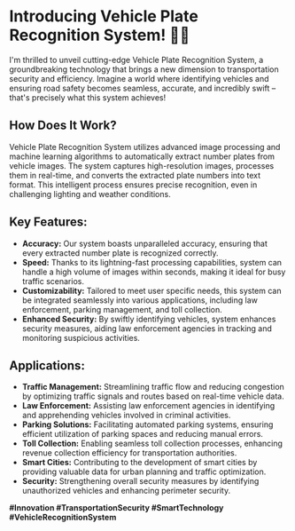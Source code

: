 # Introducing  Vehicle Plate Recognition System! 🚙🚗

I'm thrilled to unveil  cutting-edge Vehicle Plate Recognition System, a groundbreaking technology that brings a new dimension to transportation security and efficiency. Imagine a world where identifying vehicles and ensuring road safety becomes seamless, accurate, and incredibly swift – that's precisely what this system achieves!

## How Does It Work?

 Vehicle Plate Recognition System utilizes advanced image processing and machine learning algorithms to automatically extract number plates from vehicle images. The system captures high-resolution images, processes them in real-time, and converts the extracted plate numbers into text format. This intelligent process ensures precise recognition, even in challenging lighting and weather conditions.

## Key Features: 

- **Accuracy:** Our system boasts unparalleled accuracy, ensuring that every extracted number plate is recognized correctly.
- **Speed:** Thanks to its lightning-fast processing capabilities,  system can handle a high volume of images within seconds, making it ideal for busy traffic scenarios.
- **Customizability:** Tailored to meet user specific needs, this system can be integrated seamlessly into various applications, including law enforcement, parking management, and toll collection.
- **Enhanced Security:** By swiftly identifying vehicles,  system enhances security measures, aiding law enforcement agencies in tracking and monitoring suspicious activities.

## Applications:

- **Traffic Management:** Streamlining traffic flow and reducing congestion by optimizing traffic signals and routes based on real-time vehicle data.
- **Law Enforcement:** Assisting law enforcement agencies in identifying and apprehending vehicles involved in criminal activities.
- **Parking Solutions:** Facilitating automated parking systems, ensuring efficient utilization of parking spaces and reducing manual errors.
- **Toll Collection:** Enabling seamless toll collection processes, enhancing revenue collection efficiency for transportation authorities.
- **Smart Cities:** Contributing to the development of smart cities by providing valuable data for urban planning and traffic optimization.
- **Security:** Strengthening overall security measures by identifying unauthorized vehicles and enhancing perimeter security.

  

**#Innovation #TransportationSecurity #SmartTechnology #VehicleRecognitionSystem**
